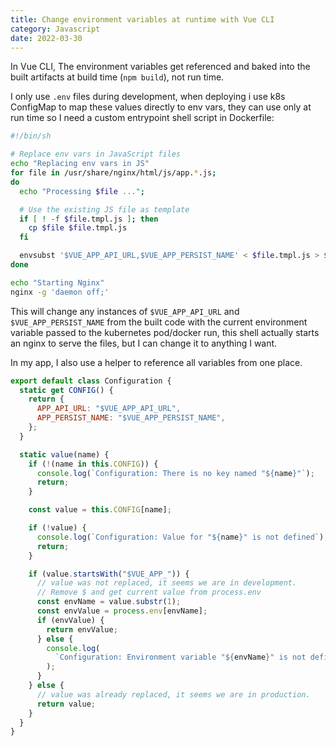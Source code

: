 ```yaml
---
title: Change environment variables at runtime with Vue CLI
category: Javascript
date: 2022-03-30
---
```


In Vue CLI, The environment variables get referenced and baked into the built artifacts at build time (`npm build`), not run time.

I only use `.env` files during development, when deploying i use k8s ConfigMap to map these values directly to env vars, they can use only at run time so I need a custom entrypoint shell script in Dockerfile:

```bash
#!/bin/sh

# Replace env vars in JavaScript files
echo "Replacing env vars in JS"
for file in /usr/share/nginx/html/js/app.*.js;
do
  echo "Processing $file ...";

  # Use the existing JS file as template
  if [ ! -f $file.tmpl.js ]; then
    cp $file $file.tmpl.js
  fi

  envsubst '$VUE_APP_API_URL,$VUE_APP_PERSIST_NAME' < $file.tmpl.js > $file
done

echo "Starting Nginx"
nginx -g 'daemon off;'
```

This will change any instances of `$VUE_APP_API_URL` and `$VUE_APP_PERSIST_NAME` from the built code with the current environment variable passed to the kubernetes pod/docker run, this shell actually starts an nginx to serve the files, but I can change it to anything I want.

In my app, I also use a helper to reference all variables from one place.

```js
export default class Configuration {
  static get CONFIG() {
    return {
      APP_API_URL: "$VUE_APP_API_URL",
      APP_PERSIST_NAME: "$VUE_APP_PERSIST_NAME",
    };
  }

  static value(name) {
    if (!(name in this.CONFIG)) {
      console.log(`Configuration: There is no key named "${name}"`);
      return;
    }

    const value = this.CONFIG[name];

    if (!value) {
      console.log(`Configuration: Value for "${name}" is not defined`);
      return;
    }

    if (value.startsWith("$VUE_APP_")) {
      // value was not replaced, it seems we are in development.
      // Remove $ and get current value from process.env
      const envName = value.substr(1);
      const envValue = process.env[envName];
      if (envValue) {
        return envValue;
      } else {
        console.log(
          `Configuration: Environment variable "${envName}" is not defined`
        );
      }
    } else {
      // value was already replaced, it seems we are in production.
      return value;
    }
  }
}
```
